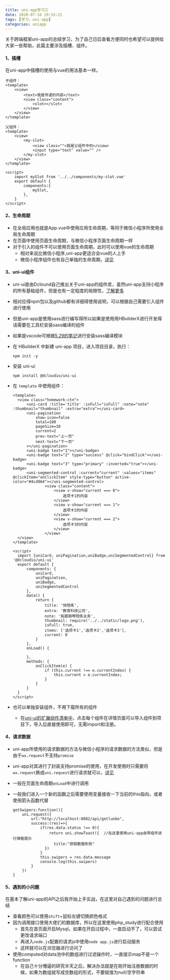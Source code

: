 ```yaml
---
title: uni-app学习三
date: 2020-07-16 19:33:21
tags: [学习，uni-app]
categories: uniapp
---
```


关于跨端框架uni-app的总结学习，为了自己日后查看方便同时也希望可以提供给大家一些帮助，此篇主要涉及插槽、组件。

<!-- more -->

#### 1、插槽

在uni-app中插槽的使用与vue的用法基本一样。

```
子组件：
<template>
	<view>
		<text>我是传递的内容</text>
		<view class="content">
			<slot></slot>
		</view>
	</view>
</template>

父组件：
<template>
	<view>
		<my-slot>
			<view class="">我是父组件中的</view>
			<input type="text" value="" />
		</my-slot>
	</view>
</template>

<script>
	import mySlot from '../../components/my-slot.vue'
	export default {
		components:{
			mySlot,
		},
	}
</script>

```

#### 2、生命周期

- 在全局应用也就是App.vue中使用应用生命周期，等同于微信小程序所使用全局生命周期
- 在页面中使用页面生命周期，与微信小程序页面生命周期一样
- 对于引入的组件不可以使用页面生命周期，此时可以使用vue的生命周期
  - 相对来说比微信小程序,uni-app更适合会vue的人上手
  - 微信小程序组件也有自己单独的生命周期，[详见](https://developers.weixin.qq.com/miniprogram/dev/framework/custom-component/lifetimes.html)

#### 3、uni-ui组件

- uni-ui是由Dclound自己推出关于uni-app的组件库，虽然uni-app支持小程序的所有基础组件，但是也有一定程度的局限性，[了解更多](https://ext.dcloud.net.cn/plugin?id=55)

- 相对应得npm包以及github都有详细得使用说明，可以根据自己需要引入组件进行使用

- 但是uni-app是使用sass进行编写得所以如果是使用用HBuilderX进行开发得话需要在工具栏安装sass编译的组件

- 如果是vscode可根据[5.29的笔记](https://juejin.im/post/5ed110aaf265da76e56735f0#heading-6)进行安装sass编译模块

- 在 HBuilderX 中新建 uni-app 项目，进入项目目录，执行：

  ```
  npm init -y
  ```

- 安装 uni-ui

  ```
  npm install @dcloudio/uni-ui
  ```

- 在 `template` 中使用组件：

  ```
  <template>
  	<view class="homework-ctn">
  		<uni-card :title='title' :isFull="isFull" :note="note" :thumbnail="thumbnail" :extra="extra"></uni-card>
  		<uni-pagination
  			show-icon=false
  			total=100 
  			pageSize=10
  			current=2
  			prev-text="上一页"
  			next-text="下一页"
  		></uni-pagination>
  		<uni-badge text="1"></uni-badge>
  		<uni-badge text="2" type="success" @click="bindClick"></uni-badge>
  		<uni-badge text="3" type="primary" :inverted="true"></uni-badge>
  		<uni-segmented-control :current="current" :values="items" @clickItem="onClickItem" style-type="button" active-color="#4cd964"></uni-segmented-control>
  		        <view class="content">
  		            <view v-show="current === 0">
  		                选项卡1的内容
  		            </view>
  		            <view v-show="current === 1">
  		                选项卡2的内容
  		            </view>
  		            <view v-show="current === 2">
  		                选项卡3的内容
  		            </view>
  		        </view>
  	</view>
  </template>
  
  <script>
  	import {uniCard, uniPagination,uniBadge,uniSegmentedControl} from '@dcloudio/uni-ui'
  	export default {
  		components: {
  			uniCard,
  			uniPagination,
  			uniBadge,
  			uniSegmentedControl
  		},
  		data() {
  			return {
  				title: '快陪练',
  				extra: '教育科技公司',
  				note: '拓展钢琴陪练业务',
  				thumbnail: require('../../static/logo.png'),
  				isFull: true,
  				items: ['选项卡1','选项卡2','选项卡3'],
  				current: 0
  			}
  		},
  		onLoad() {
  
  		},
  		methods: {
  			onClickItem(e) {
  				if (this.current !== e.currentIndex) {
  					this.current = e.currentIndex;
  				}
  			}
  		}
  	}
  </script>
  
  ```

- 也可以单独安装组件，不用下载所有的组件

  - 在[uni-ui的扩展组件清单中](https://uniapp.dcloud.io/component/README?id=uniui)，点击每个组件在详情页面可以导入组件到项目下，导入后直接使用即可，无需import和注册。

#### 4、请求数据

- uni-app所使用的请求数据的方法与微信小程序的请求数据的方法类似，但是由于`wx.request`不支持`promise`

- uni-app对其进行了封装支持promise的使用，在开发使用时只需要将`wx.request`换成`uni.request`进行请求就可以，[详见](https://uniapp.dcloud.io/api/request/request)

- 一般在页面生命周期`onLoad`中进行调用

- 一般我们进入一个新的函数之后需要使用变量接收一下当前的this指向，或者使用箭头函数代替

  ```
  getSwipers:function(){
      uni.request({
          url:"http://localhost:8082/api/getlunbo",
          success:(res)=>{  
              if(res.data.status !== 0){
                  return uni.showToast({  //在这里使用uni-app自带组件进行弹窗提示
                  	title:"获取数据失败"
              	})
              }
              this.swipers = res.data.message  
              console.log(this.swipers)
          }
      })
  }
  ```


#### 5、遇到的小问题

在基本了解uni-app的API之后我开始上手实战，在这里对自己遇到的问题进行总结

- 查看颜色可以使用`shift`+鼠标左键切换颜色格式
- 因为调用接口使用大佬们的数据库，所以在这里使用php_study进行配合使用
  - 首先在首页面开启Mysql，如果在开启过程中，一直启动不了，可以尝试更改请求端口
  - 再进入`node.js`配置的请求js中使用`node app.js`进行启动服务
  - 这样就可以在浏览器进行访问了
- 使用computed对data池中的数组进行过滤操作时，一直提示map不是一个function
  - 在自己十分懵逼的研究半天之后，解决办法就是在刚开始注册数据的时候，如果为数组就写成空数组的形式，不要赋值为null/空字符串
